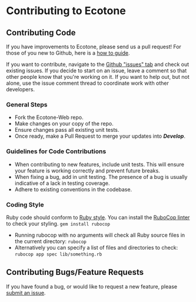 # Contributing to Ecotone

## Contributing Code
If you have improvements to Ecotone, please send us a pull request! For those of you new to Github, here is a [how to guide](https://docs.github.com/en/github/collaborating-with-pull-requests/proposing-changes-to-your-work-with-pull-requests/about-pull-requests).

If you want to contribute, navigate to the [Github "issues" tab](https://github.com/osu-cascades/ecotone-web/issues) and check out existing issues. If you decide to start on an issue, leave a comment so that other people know that you're working on it. If you want to help out, but not alone, use the issue comment thread to coordinate work with other developers.

### General Steps
- Fork the Ecotone-Web repo.
- Make changes on your copy of the repo.
- Ensure changes pass all existing unit tests.
- Once ready, make a Pull Request to merge your updates into ***Develop***.

### Guidelines for Code Contributions
- When contributing to new features, include unit tests. This will ensure your feature is working correctly and prevent future breaks.
- When fixing a bug, add in unit testing. The presence of a bug is usually indicative of a lack in testing coverage.
- Adhere to existing conventions in the codebase.

### Coding Style
Ruby code should conform to [Ruby style](https://ruby-style-guide.shopify.dev/). You can install the [RuboCop linter](https://rubocop.org/) to check your styling. 
`gem install rubocop`

- Running rubocop with no arguments will check all Ruby source files in the current directory:
`rubocop`
- Alternatively you can specify a list of files and directories to check:
`rubocop app spec lib/something.rb`

## Contributing Bugs/Feature Requests
If you have found a bug, or would like to request a new feature, please [submit an issue](https://github.com/osu-cascades/ecotone-web/issues).
